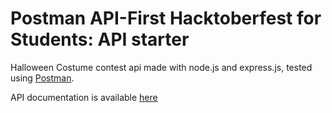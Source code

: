 # Postman API-First Hacktoberfest for Students: API starter

Halloween Costume contest api made with node.js and express.js, tested using [Postman](https://www.getpostman.com/).

API documentation is available [here](https://documenter.getpostman.com/view/16775855/UVByHpyf)

